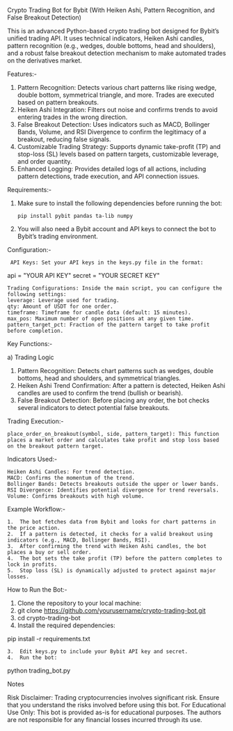 Crypto Trading Bot for Bybit (With Heiken Ashi, Pattern Recognition, and False Breakout Detection)

This is an advanced Python-based crypto trading bot designed for Bybit’s unified trading API. It uses technical indicators, Heiken Ashi candles, pattern recognition (e.g., wedges, double bottoms, head and shoulders), and a robust false breakout detection mechanism to make automated trades on the derivatives market.

Features:-

1. Pattern Recognition: Detects various chart patterns like rising wedge, double bottom, symmetrical triangle, and more. Trades are executed based on pattern breakouts.
2. Heiken Ashi Integration: Filters out noise and confirms trends to avoid entering trades in the wrong direction.
3. False Breakout Detection: Uses indicators such as MACD, Bollinger Bands, Volume, and RSI Divergence to confirm the legitimacy of a breakout, reducing false signals.
4. Customizable Trading Strategy: Supports dynamic take-profit (TP) and stop-loss (SL) levels based on pattern targets, customizable leverage, and order quantity.
5. Enhanced Logging: Provides detailed logs of all actions, including pattern detections, trade execution, and API connection issues.

Requirements:-

1. Make sure to install the following dependencies before running the bot:

       pip install pybit pandas ta-lib numpy

2. You will also need a Bybit account and API keys to connect the bot to Bybit’s trading environment.

Configuration:-

     API Keys: Set your API keys in the keys.py file in the format:

api = "YOUR API KEY"
secret = "YOUR SECRET KEY"


	Trading Configurations: Inside the main script, you can configure the following settings:
	leverage: Leverage used for trading.
	qty: Amount of USDT for one order.
	timeframe: Timeframe for candle data (default: 15 minutes).
	max_pos: Maximum number of open positions at any given time.
	pattern_target_pct: Fraction of the pattern target to take profit before completion.

Key Functions:-

a) Trading Logic

1. Pattern Recognition: Detects chart patterns such as wedges, double bottoms, head and shoulders, and symmetrical triangles.
2. Heiken Ashi Trend Confirmation: After a pattern is detected, Heiken Ashi candles are used to confirm the trend (bullish or bearish).
3. False Breakout Detection: Before placing any order, the bot checks several indicators to detect potential false breakouts.

Trading Execution:-

	place_order_on_breakout(symbol, side, pattern_target): This function places a market order and calculates take profit and stop loss based on the breakout pattern target.

Indicators Used:-

	Heiken Ashi Candles: For trend detection.
	MACD: Confirms the momentum of the trend.
	Bollinger Bands: Detects breakouts outside the upper or lower bands.
	RSI Divergence: Identifies potential divergence for trend reversals.
	Volume: Confirms breakouts with high volume.

Example Workflow:-

	1.	The bot fetches data from Bybit and looks for chart patterns in the price action.
	2.	If a pattern is detected, it checks for a valid breakout using indicators (e.g., MACD, Bollinger Bands, RSI).
	3.	After confirming the trend with Heiken Ashi candles, the bot places a buy or sell order.
	4.	The bot sets the take profit (TP) before the pattern completes to lock in profits.
	5.	Stop loss (SL) is dynamically adjusted to protect against major losses.

How to Run the Bot:-

1. Clone the repository to your local machine:
2. git clone https://github.com/yourusername/crypto-trading-bot.git
3. cd crypto-trading-bot
4. Install the required dependencies:

pip install -r requirements.txt


	3.	Edit keys.py to include your Bybit API key and secret.
	4.	Run the bot:

python trading_bot.py


Notes

Risk Disclaimer: Trading cryptocurrencies involves significant risk. Ensure that you understand the risks involved before using this bot.
For Educational Use Only: This bot is provided as-is for educational purposes. The authors are not responsible for any financial losses incurred through its use.
